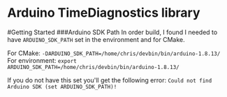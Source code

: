 # Arduino TimeDiagnostics library

#Getting Started
###Arduino SDK Path
In order build, I found I needed to have `ARDUINO_SDK_PATH` set in the environment and for CMake.
 
For CMake: `-DARDUINO_SDK_PATH=/home/chris/devbin/bin/arduino-1.8.13/`<br>
For environment: `export ARDUINO_SDK_PATH=/home/chris/devbin/bin/arduino-1.8.13/`

If you do not have this set you'll get the following error: ```Could not find Arduino SDK (set ARDUINO_SDK_PATH)!```


